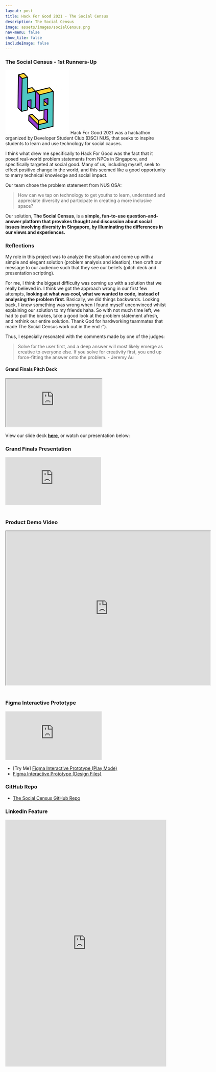 ```yaml
---
layout: post
title: Hack For Good 2021 - The Social Census
description: The Social Census
image: assets/images/socialCensus.png
nav-menu: false
show_tile: false
includeImage: false
---
```


### The Social Census - 1st Runners-Up

<p><span class="image left"><img src="assets/images/hglogo.png" alt="HackForGood Logo" style="width:200px"/> </span>Hack For Good 2021 was a hackathon organized by Developer Student Club (DSC) NUS, that seeks to inspire students to learn and use technology for social causes. </p>

I think what drew me specifically to Hack For Good was the fact that it posed real-world problem statements from NPOs in Singapore, and specifically targeted at social good. 
Many of us, including myself, seek to effect positive change in the world, and this seemed like a good opportunity to marry technical knowledge and social impact.

Our team chose the problem statement from NUS OSA: 
<blockquote>How can we tap on technology to get youths to learn, understand and appreciate diversity and participate in creating a more inclusive space?</blockquote>

Our solution, **The Social Census**, is a **simple, fun-to-use question-and-answer platform that provokes thought and discussion about social issues involving diversity in Singapore, by illuminating the differences in our views and experiences.** 

### Reflections
My role in this project was to analyze the situation and come up with a simple and elegant solution (problem analysis and ideation), then craft our message to our audience such that they see our beliefs (pitch deck and presentation scripting). 

For me, I think the biggest difficulty was coming up with a solution that we really believed in. I think we got the approach wrong in our first few attempts, **looking at what was cool, what we wanted to code, instead of analysing the problem first**. Basically, we did things backwards. Looking back, I knew something was wrong when I found myself unconvinced whilst explaining our solution to my friends haha. So with not much time left, we had to pull the brakes, take a good look at the problem statement afresh, and rethink our entire solution. Thank God for hardworking teammates that made The Social Census work out in the end :\"). 

Thus, I especially resonated with the comments made by one of the judges: 
<blockquote>Solve for the user first, and a deep answer will most likely emerge as creative to everyone else. If you solve for creativity first, you end up force-fitting the answer onto the problem. - Jeremy Au</blockquote>

#### Grand Finals Pitch Deck 
<div class="responsive-google-slides">
  <iframe src="https://drive.google.com/file/d/1mWTRA-4mJjHxFarsNMXfixeAHz3YUjVs/preview"></iframe>
</div>

View our slide deck [**here**](https://drive.google.com/file/d/1mWTRA-4mJjHxFarsNMXfixeAHz3YUjVs/view?usp=sharing), or watch our presentation below:

### Grand Finals Presentation  
<div class="responsive-container">
    <div class="responsive-google-slides">
        <iframe src="https://www.youtube.com/embed/YslBGf1aof4?start=3311" title="YouTube video player" frameborder="0" allow="accelerometer; autoplay; clipboard-write; encrypted-media; gyroscope; picture-in-picture" allowfullscreen></iframe>
    </div>
</div>
<br />

### Product Demo Video
<div class="responsive-container">
    <div class="responsive-google-slides">
        <iframe src="https://drive.google.com/file/d/1uCx56zD5NPZ8gasnK5m5k0n4tPFhtyGH/preview" width="640" height="480"></iframe>
    </div>
</div>
<br />

### Figma Interactive Prototype
<div class="responsive-google-slides">
    <iframe style="border: 1px solid rgba(0, 0, 0, 0.1);" src="https://www.figma.com/embed?embed_host=share&url=https%3A%2F%2Fwww.figma.com%2Fproto%2FGAljyGCH8K8ykz724GT8OG%2FThe-social-census%3Fnode-id%3D1%253A77%26scaling%3Dscale-down" allowfullscreen></iframe>
</div>

- [Try Me] [Figma Interactive Prototype (Play Mode)](https://www.figma.com/proto/GAljyGCH8K8ykz724GT8OG/The-social-census?node-id=1%3A77&scaling=scale-down)
- [Figma Interactive Prototype (Design Files)](https://www.figma.com/file/GAljyGCH8K8ykz724GT8OG/The-social-census?node-id=0%3A1)


### GitHub Repo
- [The Social Census GitHub Repo](https://github.com/wenhaogoh/hack4good2021)

### LinkedIn Feature
<iframe src="https://www.linkedin.com/embed/feed/update/urn:li:share:6785409948462542848" height="770px" width="100%" frameborder="0" allowfullscreen="" title="Embedded post"></iframe>